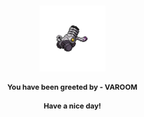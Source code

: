 <p align="center">
            <img src="https://raw.githubusercontent.com/PokeAPI/sprites/master/sprites/pokemon/965.png" width="150" height="150">
          </p>
          <h3 align="center">You have been greeted by - <b>VAROOM</b></h3>
          <h3 align="center">Have a nice day!</h3>
